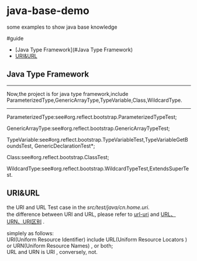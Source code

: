 # java-base-demo
some examples to show java base knowledge

#guide
* [Java Type Framework](#Java Type Framework)
* [URI&URL](#uri&url)


## Java Type Framework
***

Now,the project is for java type framework,include
ParameterizedType,GenericArrayType,TypeVariable,Class,WildcardType.

***

ParameterizedType:see#org.reflect.bootstrap.ParameterizedTypeTest;

GenericArrayType:see#org.reflect.bootstrap.GenericArrayTypeTest;

TypeVariable:see#org.reflect.bootstrap.TypeVariableTest,TypeVariableGetBoundsTest,
GenericDeclarationTest*;

Class:see#org.reflect.bootstrap.ClassTest;

WildcardType:see#org.reflect.bootstrap.WildcardTypeTest,ExtendsSuperTest.


## URI&URL   
the URI and URL Test case in the *src/test/java/cn.home.uri*.   
the difference between URI and URL, please refer to  [url-uri][] and [URL、URN、URI区别][] .

[url-uri]: https://danielmiessler.com/study/url-uri/ "url-uri"  
[URL、URN、URI区别]:https://www.cnblogs.com/52php/p/5677645.html "URL、URN、URI区别"

simplely as follows:  
URI(Uniform Resource Identifier) include URL(Uniform Resource Locators ) or URN(Uniform Resource Names) , or both;  
URL and URN is URI , conversely, not.
